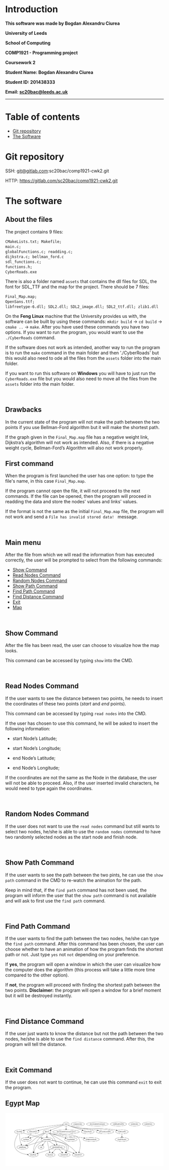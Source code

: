 # Introduction
**This software was made by Bogdan Alexandru Ciurea**

**University of Leeds**

**School of Computing**

**COMP1921 - Programming project**

**Coursework 2**

**Student Name: Bogdan Alexandru Ciurea**

**Student ID: 201438333**

**Email: sc20bac@leeds.ac.uk**

----

# Table of contents
* [Git repository](#git-repository)
* [The Software](#the-software)

# Git repository

SSH: git@gitlab.com:sc20bac/comp1921-cwk2.git

HTTP: https://gitlab.com/sc20bac/comp1921-cwk2.git


# The software

## About the files
The project contains 9 files:
 
```
CMakeLists.txt; Makefile;
main.c;
globalFunctions.c; readding.c;
dijkstra.c; bellman_ford.c
sdl_functions.c;
functions.h;
CyberRoads.exe
```

There is also a folder named `assets` that contains the dll files for SDL, the font for SDL_TTF and the map for the project. There should be 7 files:

```
Final_Map.map;
OpenSans.ttf;
libfreetype-6.dll; SDL2.dll; SDL2_image.dll; SDL2_ttf.dll; zlib1.dll
```

On the **Feng Linux** machine that the University provides us with, the software can be built by using these commands: `mkdir build` -> `cd build` -> `cmake ..` -> `make`.
After you have used these commands you have two options. If you want to run the program, you would want to use the `./CyberRoads` command.

If the software does not work as intended, another way to run the program is to run the `make` command in the main folder and then './CyberRoads' but this would also need to ode all the files from the `assets` folder into the main folder.

If you want to run this software on **Windows** you will have to just run the `CyberRoads.exe` file but you would also need to move all the files from the `assets` folder into the main folder. 

<br>

## Drawbacks
In the current state of the program will not make the path between the two points if you use Bellman-Ford algorithm but it will make the shortest path.

If the graph given in the `Final_Map.map` file has a negative weight link, Dijkstra’s algorithm will not work as intended. Also, if there is a negative weight cycle, Bellman-Ford’s Algorithm will also not work properly. 
<br>

## First command
When the program is first launched the user has one option: to type the file's name, in this case `Final_Map.map`.

If the program cannot open the file, it will not proceed to the next commands.
If the file can be opened, then the program will proceed in readding the data and store the nodes' values and links' values. 

If the format is not the same as the initial `Final_Map.map` file, the program will not work and send a `File has invalid stored data! ` message.

<br>

## Main menu

After the file from which we will read the information from has executed correctly, the user will be prompted to select from the following commands:

* [Show Command](#show-command)
* [Read Nodes Command](#read-nodes-command)
* [Random Nodes Command](#random-nodes-command)
* [Show Path Command](#show-path-command)
* [Find Path Command](#find-path-command)
* [Find Distance Command](#find-dostance-command)
* [Exit](#exit-command)
* [Map](#egypt-map)

<br>


## Show Command

After the file has been read, the user can choose to visualize how the map looks.

This command can be accessed by typing `show` into the CMD.


<br>

## Read Nodes Command

If the user wants to see the distance between two points, he needs to insert the coordinates of these two points (_start_ and _end_ points).

This command can be accessed by typing `read nodes` into the CMD.

If the user has chosen to use this command, he will be asked to insert the following information: 

- start Node’s Latitude;

- start Node’s Longitude;

- end Node’s Latitude;

- end Node’s Longitude;

If the coordinates are not the same as the Node in the database, the user will not be able to proceed. Also, if the user inserted invalid characters, he would need to type again the coordinates.

<br>

## Random Nodes Command

If the user does not want to use the `read nodes` command but still wants to select two nodes, he/she is able to use the `random nodes` command to have two randomly selected nodes as the start node and finish node.

<br>


## Show Path Command

If the user wants to see the path between the two pints, he can use the `show path` command in the CMD to re-watch the animation for the path. 

Keep in mind that, if the `find path` command has not been used, the program will inform the user that the `show path` command is not available and will ask to first use the `find path` command.


<br>

## Find Path Command

If the user wants to find the path between the two nodes, he/she can type the `find path` command. After this command has been chosen, the user can choose whether to have an animation of how the program finds the shortest path or not.  Just type `yes` not `not` depending on your preference.

If **yes**, the program will open a window in which the user can visualize how the computer does the algorithm (this process will take a little more time compared to the other option).

If **not**, the program will proceed with finding the shortest path between the two points. **Disclaimer:** the program will open a window for a brief moment but it will be destroyed instantly. 

<br>

## Find Distance Command

If the user just wants to know the distance but not the path between the two nodes, he/she is able to use the `find distance` command. After this, the program will tell the distance.

<br>

## Exit Command

If the user does not want to continue, he can use this command `exit` to exit the program.

## Egypt Map

![](egypt_map.png)
